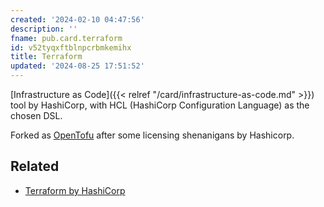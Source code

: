 ```yaml
---
created: '2024-02-10 04:47:56'
description: ''
fname: pub.card.terraform
id: v52tyqxftblnpcrbmkemihx
title: Terraform
updated: '2024-08-25 17:51:52'
---
```


[Infrastructure as Code]({{< relref "/card/infrastructure-as-code.md" >}}) tool by HashiCorp, with HCL (HashiCorp Configuration Language) as the chosen DSL.

<!--more-->

Forked as [OpenTofu](https://opentofu.org) after some licensing shenanigans by Hashicorp.

## Related

- [Terraform by HashiCorp](https://www.terraform.io)